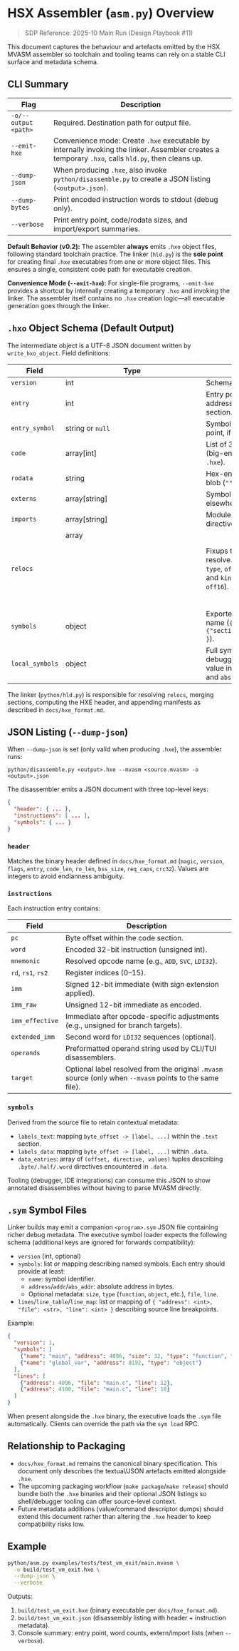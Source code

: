 # HSX Assembler (`asm.py`) Overview

> SDP Reference: 2025-10 Main Run (Design Playbook #11)

This document captures the behaviour and artefacts emitted by the HSX MVASM assembler so toolchain and tooling teams can rely on a stable CLI surface and metadata schema.

## CLI Summary

| Flag | Description |
|------|-------------|
| `-o/--output <path>` | Required. Destination path for output file. |
| `--emit-hxe` | Convenience mode: Create `.hxe` executable by internally invoking the linker. Assembler creates a temporary `.hxo`, calls `hld.py`, then cleans up. |
| `--dump-json` | When producing `.hxe`, also invoke `python/disassemble.py` to create a JSON listing (`<output>.json`). |
| `--dump-bytes` | Print encoded instruction words to stdout (debug only). |
| `--verbose` | Print entry point, code/rodata sizes, and import/export summaries. |

**Default Behavior (v0.2):** The assembler **always** emits `.hxo` object files, following standard toolchain practice. The linker (`hld.py`) is the **sole point** for creating final `.hxe` executables from one or more object files. This ensures a single, consistent code path for executable creation.

**Convenience Mode (`--emit-hxe`):** For single-file programs, `--emit-hxe` provides a shortcut by internally creating a temporary `.hxo` and invoking the linker. The assembler itself contains no `.hxe` creation logic—all executable generation goes through the linker.

## `.hxo` Object Schema (Default Output)

The intermediate object is a UTF-8 JSON document written by `write_hxo_object`. Field definitions:

| Field | Type | Description |
|-------|------|-------------|
| `version` | int | Schema version (currently `1`). |
| `entry` | int | Entry point offset (word address) relative to the text section. |
| `entry_symbol` | string or `null` | Symbol that supplied the entry point, if any. |
| `code` | array[int] | List of 32-bit instruction words (big-endian when serialized to `.hxe`). |
| `rodata` | string | Hex-encoded read-only data blob (`""` when absent). |
| `externs` | array[string] | Symbols referenced but defined elsewhere. |
| `imports` | array[string] | Modules/files pulled via `.import` directives. |
| `relocs` | array<object> | Fixups that the linker must resolve. Each entry contains `type`, `offset`, `section`, `symbol`, and `kind` (e.g., `lo16`, `hi16`, `off16`). |
| `symbols` | object | Exported symbols keyed by name (`{ "foo": {"section":"text","offset":16} }`). |
| `local_symbols` | object | Full symbol table used for debugging or listings. Each value includes `section`, `offset`, and `abs_addr`. |

The linker (`python/hld.py`) is responsible for resolving `relocs`, merging sections, computing the HXE header, and appending manifests as described in `docs/hxe_format.md`.

## JSON Listing (`--dump-json`)

When `--dump-json` is set (only valid when producing `.hxe`), the assembler runs:

```
python/disassemble.py <output>.hxe --mvasm <source.mvasm> -o <output>.json
```

The disassembler emits a JSON document with three top-level keys:

```json
{
  "header": { ... },
  "instructions": [ ... ],
  "symbols": { ... }
}
```

### `header`

Matches the binary header defined in `docs/hxe_format.md` (`magic`, `version`, `flags`, `entry`, `code_len`, `ro_len`, `bss_size`, `req_caps`, `crc32`). Values are integers to avoid endianness ambiguity.

### `instructions`

Each instruction entry contains:

| Field | Description |
|-------|-------------|
| `pc` | Byte offset within the code section. |
| `word` | Encoded 32-bit instruction (unsigned int). |
| `mnemonic` | Resolved opcode name (e.g., `ADD`, `SVC`, `LDI32`). |
| `rd`, `rs1`, `rs2` | Register indices (0–15). |
| `imm` | Signed 12-bit immediate (with sign extension applied). |
| `imm_raw` | Unsigned 12-bit immediate as encoded. |
| `imm_effective` | Immediate after opcode-specific adjustments (e.g., unsigned for branch targets). |
| `extended_imm` | Second word for `LDI32` sequences (optional). |
| `operands` | Preformatted operand string used by CLI/TUI disassemblers. |
| `target` | Optional label resolved from the original `.mvasm` source (only when `--mvasm` points to the same file). |

### `symbols`

Derived from the source file to retain contextual metadata:

- `labels_text`: mapping `byte_offset -> [label, ...]` within the `.text` section.
- `labels_data`: mapping `byte_offset -> [label, ...]` within `.data`.
- `data_entries`: array of `(offset, directive, values)` tuples describing `.byte/.half/.word` directives encountered in `.data`.

Tooling (debugger, IDE integrations) can consume this JSON to show annotated disassemblies without having to parse MVASM directly.

## `.sym` Symbol Files

Linker builds may emit a companion `<program>.sym` JSON file containing richer debug metadata. The executive symbol loader expects the following schema (additional keys are ignored for forwards compatibility):

- `version` (int, optional)
- `symbols`: list _or_ mapping describing named symbols. Each entry should provide at least:
  - `name`: symbol identifier.
  - `address`/`addr`/`abs_addr`: absolute address in bytes.
  - Optional metadata: `size`, `type` (`function`, `object`, etc.), `file`, `line`.
- `lines`/`line_table`/`line_map`: list or mapping of `{ "address": <int>, "file": <str>, "line": <int> }` describing source line breakpoints.

Example:

```json
{
  "version": 1,
  "symbols": [
    {"name": "main", "address": 4096, "size": 32, "type": "function", "file": "main.c", "line": 12},
    {"name": "global_var", "address": 8192, "type": "object"}
  ],
  "lines": [
    {"address": 4096, "file": "main.c", "line": 12},
    {"address": 4100, "file": "main.c", "line": 18}
  ]
}
```

When present alongside the `.hxe` binary, the executive loads the `.sym` file automatically. Clients can override the path via the `sym load` RPC.

## Relationship to Packaging

- `docs/hxe_format.md` remains the canonical binary specification. This document only describes the textual/JSON artefacts emitted alongside `.hxe`.
- The upcoming packaging workflow (`make package`/`make release`) should bundle both the `.hxe` binaries and their optional JSON listings so shell/debugger tooling can offer source-level context.
- Future metadata additions (value/command descriptor dumps) should extend this document rather than altering the `.hxe` header to keep compatibility risks low.

## Example

```bash
python/asm.py examples/tests/test_vm_exit/main.mvasm \
  -o build/test_vm_exit.hxe \
  --dump-json \
  --verbose
```

Outputs:
1. `build/test_vm_exit.hxe` (binary executable per `docs/hxe_format.md`).
2. `build/test_vm_exit.json` (disassembly listing with header + instruction metadata).
3. Console summary: entry point, word counts, extern/import lists (when `--verbose`).

